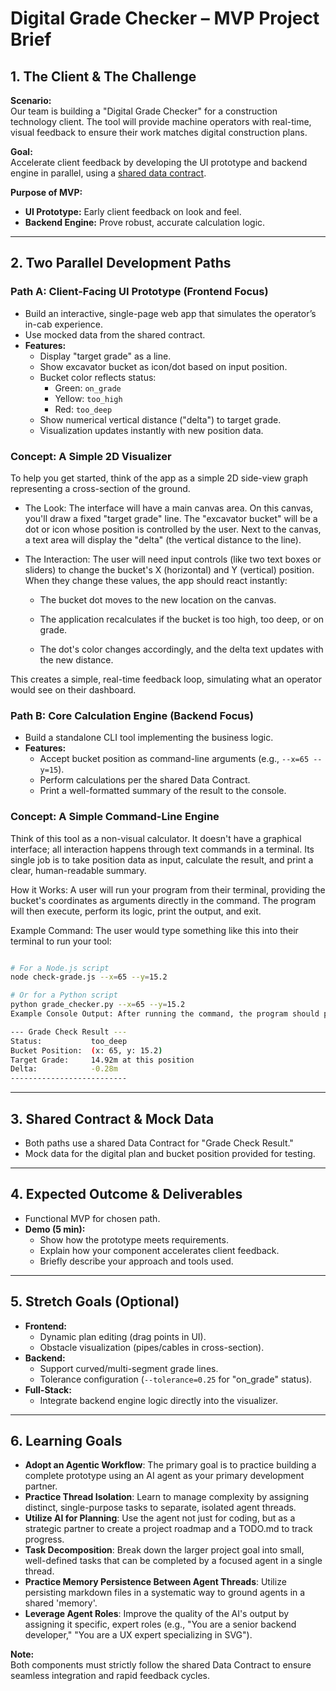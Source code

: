 # Digital Grade Checker – MVP Project Brief

## 1. The Client & The Challenge

**Scenario:**  
Our team is building a "Digital Grade Checker" for a construction technology client. The tool will provide machine operators with real-time, visual feedback to ensure their work matches digital construction plans.

**Goal:**  
Accelerate client feedback by developing the UI prototype and backend engine in parallel, using a [shared data contract](docs/DATA_CONTRACT.md).

**Purpose of MVP:**  
- **UI Prototype:** Early client feedback on look and feel.
- **Backend Engine:** Prove robust, accurate calculation logic.

---

## 2. Two Parallel Development Paths

### Path A: Client-Facing UI Prototype (Frontend Focus)

- Build an interactive, single-page web app that simulates the operator’s in-cab experience.
- Use mocked data from the shared contract.
- **Features:**
  - Display "target grade" as a line.
  - Show excavator bucket as icon/dot based on input position.
  - Bucket color reflects status:  
    - Green: `on_grade`  
    - Yellow: `too_high`  
    - Red: `too_deep`
  - Show numerical vertical distance ("delta") to target grade.
  - Visualization updates instantly with new position data.
 
### Concept: A Simple 2D Visualizer
To help you get started, think of the app as a simple 2D side-view graph representing a cross-section of the ground.

- The Look: The interface will have a main canvas area. On this canvas, you'll draw a fixed "target grade" line. The "excavator bucket" will be a dot or icon whose position is controlled by the user. Next to the canvas, a text area will display the "delta" (the vertical distance to the line).

- The Interaction: The user will need input controls (like two text boxes or sliders) to change the bucket's X (horizontal) and Y (vertical) position. When they change these values, the app should react instantly:

  - The bucket dot moves to the new location on the canvas.

  - The application recalculates if the bucket is too high, too deep, or on grade.

  - The dot's color changes accordingly, and the delta text updates with the new distance.

This creates a simple, real-time feedback loop, simulating what an operator would see on their dashboard.

### Path B: Core Calculation Engine (Backend Focus)

- Build a standalone CLI tool implementing the business logic.
- **Features:**
  - Accept bucket position as command-line arguments (e.g., `--x=65 --y=15`).
  - Perform calculations per the shared Data Contract.
  - Print a well-formatted summary of the result to the console.
 
### Concept: A Simple Command-Line Engine
Think of this tool as a non-visual calculator. It doesn't have a graphical interface; all interaction happens through text commands in a terminal. Its single job is to take position data as input, calculate the result, and print a clear, human-readable summary.

How it Works: A user will run your program from their terminal, providing the bucket's coordinates as arguments directly in the command. The program will then execute, perform its logic, print the output, and exit.

Example Command: The user would type something like this into their terminal to run your tool:

```Bash

# For a Node.js script
node check-grade.js --x=65 --y=15.2

# Or for a Python script
python grade_checker.py --x=65 --y=15.2
Example Console Output: After running the command, the program should print a clean summary to the console. This is your "well-formatted summary." For example:

--- Grade Check Result ---
Status:           too_deep
Bucket Position:  (x: 65, y: 15.2)
Target Grade:     14.92m at this position
Delta:            -0.28m
--------------------------
```

---

## 3. Shared Contract & Mock Data

- Both paths use a shared Data Contract for "Grade Check Result."
- Mock data for the digital plan and bucket position provided for testing.

---

## 4. Expected Outcome & Deliverables

- Functional MVP for chosen path.
- **Demo (5 min):**
  - Show how the prototype meets requirements.
  - Explain how your component accelerates client feedback.
  - Briefly describe your approach and tools used.

---

## 5. Stretch Goals (Optional)

- **Frontend:**  
  - Dynamic plan editing (drag points in UI).
  - Obstacle visualization (pipes/cables in cross-section).
- **Backend:**  
  - Support curved/multi-segment grade lines.
  - Tolerance configuration (`--tolerance=0.25` for "on_grade" status).
- **Full-Stack:**  
  - Integrate backend engine logic directly into the visualizer.

---

## 6. Learning Goals

- **Adopt an Agentic Workflow**: The primary goal is to practice building a complete prototype using an AI agent as your primary development partner.
- **Practice Thread Isolation**: Learn to manage complexity by assigning distinct, single-purpose tasks to separate, isolated agent threads.
- **Utilize AI for Planning**: Use the agent not just for coding, but as a strategic partner to create a project roadmap and a TODO.md to track progress.
- **Task Decomposition**: Break down the larger project goal into small, well-defined tasks that can be completed by a focused agent in a single thread.
- **Practice Memory Persistence Between Agent Threads**: Utilize persisting markdown files in a systematic way to ground agents in a shared 'memory'.
- **Leverage Agent Roles**: Improve the quality of the AI's output by assigning it specific, expert roles (e.g., "You are a senior backend developer," "You are a UX expert specializing in SVG").

**Note:**  
Both components must strictly follow the shared Data Contract to ensure seamless integration and rapid feedback cycles.
